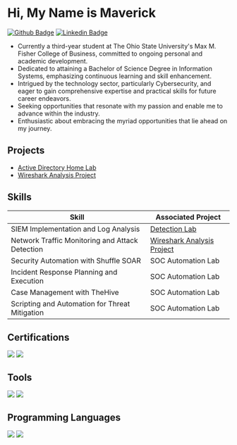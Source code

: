 # Hi, My Name is Maverick 

[![Github Badge](http://img.shields.io/badge/-Github-black?style=flat-square&logo=github&link=https://github.com/mwbusiness104)](https://github.com/mwbusiness104) 
[![Linkedin Badge](https://img.shields.io/badge/-LinkedIn-blue?style=flat-square&logo=Linkedin&logoColor=white&link=https://github.com/mwbusiness104)](https://github.com/mwbusiness104)


- Currently a third-year student at The Ohio State University's Max M. Fisher College of Business, committed to ongoing personal and academic development.
- Dedicated to attaining a Bachelor of Science Degree in Information Systems, emphasizing continuous learning and skill enhancement.
- Intrigued by the technology sector, particularly Cybersecurity, and eager to gain comprehensive expertise and practical skills for future career endeavors.
- Seeking opportunities that resonate with my passion and enable me to advance within the industry.
- Enthusiastic about embracing the myriad opportunities that lie ahead on my journey.


## Projects
- <a href="https://google.com"> Active Directory Home Lab</a>
- <a href="https://google.com"> Wireshark Analysis Project </a>


## Skills

| Skill                                         | Associated Project         |
|-----------------------------------------------|----------------------------|
| SIEM Implementation and Log Analysis          | <a href="https://google.com">Detection Lab</a>|
| Network Traffic Monitoring and Attack Detection | <a href="https://google.com">Wireshark Analysis Project</a>|
| Security Automation with Shuffle SOAR         | SOC Automation Lab|
| Incident Response Planning and Execution      | SOC Automation Lab|
| Case Management with TheHive                  | SOC Automation Lab|
| Scripting and Automation for Threat Mitigation | SOC Automation Lab|


## Certifications

<div>
    <img src="https://img.shields.io/badge/-CCNA-FF0000?&style=for-the-badge&logo=Cisco&logoColor=white" />
    <img src="https://img.shields.io/badge/-CCSK-0052CC?&style=for-the-badge&logo=cloud&logoColor=white"/>
    
</div>

## Tools
<div>
    <img src="https://img.shields.io/badge/-Wireshark-1679A7?&style=for-the-badge&logo=Wireshark&logoColor=white" />
    <img src="https://img.shields.io/badge/-TCPDump-blue?&style=for-the-badge&logo=wireshark&logoColor=white" />
        
</div>

## Programming Languages 
<div>
    <img src="https://img.shields.io/badge/-Wireshark-1679A7?&style=for-the-badge&logo=Wireshark&logoColor=white" />
    <img src="https://img.shields.io/badge/-TCPDump-blue?&style=for-the-badge&logo=wireshark&logoColor=white" />
        
</div>

